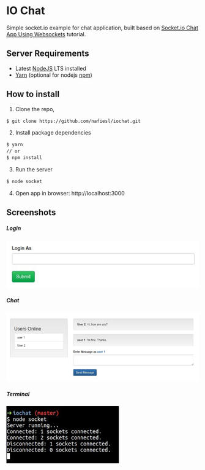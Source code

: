 # IO Chat

Simple socket.io example for chat application, built based on [Socket.io Chat App Using Websockets](https://www.youtube.com/watch?v=tHbCkikFfDE&t=2068) tutorial.

## Server Requirements

- Latest [NodeJS](https://nodejs.org/en) LTS installed
- [Yarn](https://yarnpkg.com/en/docs/install) (optional for nodejs [npm](https://www.npmjs.com/get-npm))

## How to install

1. Clone the repo,
```bash
$ git clone https://github.com/nafiesl/iochat.git
```
2. Install package dependencies
```bash
$ yarn
// or
$ npm install
```
3. Run the server
```bash
$ node socket
```
4. Open app in browser: http://localhost:3000

## Screenshots

##### Login
![Login Form](screenshots/iochat-01.jpg "Login Form")

##### Chat
![Chat App](screenshots/iochat-02.jpg "Chat App")

##### Terminal
![Server runs on terminal](screenshots/iochat-03.jpg "Server runs on terminal")

